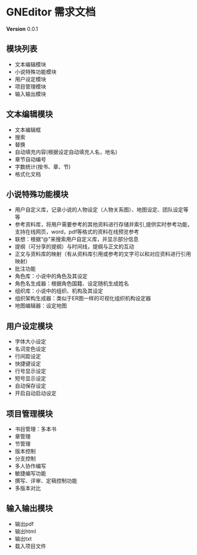 # GNEditor 需求文档

<b>Version</b> 0.0.1

## 模块列表
+ 文本编辑模块
+ 小说特殊功能模块
+ 用户设定模块
+ 项目管理模块
+ 输入输出模块

## 文本编辑模块
+ 文本编辑框
+ 搜索
+ 替换
+ 自动填充内容(根据设定自动填充人名，地名)
+ 章节自动编号
+ 字数统计(按书、章、节)
+ 格式化文档

## 小说特殊功能模块
+ 用户自定义库，记录小说的人物设定（人物关系图）、地图设定、团队设定等等
+ 参考资料库，将用户需要参考的其他资料进行存储并索引,提供实时参考功能，支持在线网页，word，pdf等格式的资料在线预览参考
+ 联想：根据“@”来搜索用户自定义库，并显示部分信息
+ 提纲（可分享的提纲）与时间线，提纲与正文的互动
+ 正文与资料库的映射（有从资料库引用或参考的文字可以和对应资料进行引用映射）
+ 批注功能
+ 角色库：小说中的角色及其设定
+ 角色名生成器：根据角色国籍、设定随机生成姓名
+ 组织库：小说中的组织、机构及其设定
+ 组织架构生成器：类似于ER图一样的可视化组织机构设定器
+ 地图编辑器：设定地图


## 用户设定模块
+ 字体大小设定
+ 名词变色设定
+ 行间距设定
+ 快捷键设定
+ 行号显示设定
+ 短号显示设定
+ 自动保存设定
+ 开启自动启动设定

## 项目管理模块
+ 书目管理：多本书
+ 章管理
+ 节管理
+ 版本控制
+ 分支控制
+ 多人协作编写
+ 敏捷编写功能
+ 撰写、评审、定稿控制功能
+ 多版本对比

## 输入输出模块
+ 输出pdf
+ 输出html
+ 输出txt
+ 载入项目文件
